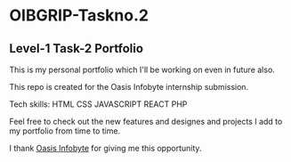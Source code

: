 # OIBGRIP-Taskno.2

## Level-1 Task-2 Portfolio

This is my personal portfolio which I'll be working on even in future also.

This repo is created for the Oasis Infobyte internship submission.

Tech skills: HTML CSS JAVASCRIPT REACT PHP

Feel free to check out the new features and designes and projects I add to my portfolio from time to time.

I thank [Oasis Infobyte](oasisinfobyte.io) for giving me this opportunity.
